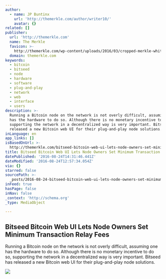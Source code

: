 ```yaml
---
author:
  - name: JP Buntinx
    url: 'http://themerkle.com/author/writer10/'
    avatar: {}
related: []
publisher:
  url: 'http://themerkle.com'
  name: The Merkle
  favicon: >-
    http://themerkle.com/wp-content/uploads/2016/03/cropped-merkle-white-1-192x192.png
  domain: themerkle.com
keywords:
  - bitcoin
  - bitseed
  - node
  - hardware
  - software
  - plug-and-play
  - network
  - web
  - interface
  - users
description: >-
  Running a Bitcoin node on the network is not overly difficult, assuming one
  has the hardware to do so. Although there is no monetary incentive to do so,
  supporting the network in a decentralized way is very important. Bitseed has
  released a new Bitcoin web UI for their plug-and-play node solutions.
inLanguage: en
app_links: []
isBasedOnUrl: >-
  http://themerkle.com/bitseed-bitcoin-web-ui-lets-node-owners-set-minimum-transaction-relay-fees/
title: Bitseed Bitcoin Web UI Lets Node Owners Set Minimum Transaction Relay Fees
datePublished: '2016-08-24T14:31:46.441Z'
dateModified: '2016-08-24T12:57:34.054Z'
via: {}
starred: false
sourcePath: >-
  _posts/2016-08-24-bitseed-bitcoin-web-ui-lets-node-owners-set-minimum-transact.md
inFeed: true
hasPage: false
inNav: false
_context: 'http://schema.org'
_type: MediaObject

---
```

<article style=""><h1>Bitseed Bitcoin Web UI Lets Node Owners Set Minimum Transaction Relay Fees</h1><p>Running a Bitcoin node on the network is not overly difficult, assuming one has the hardware to do so. Although there is no monetary incentive to do so, supporting the network in a decentralized way is very important. Bitseed has released a new Bitcoin web UI for their plug-and-play node solutions.</p><img src="http://themerkle.com/wp-content/uploads/2016/08/shutterstock_444173719.jpg" /></article>